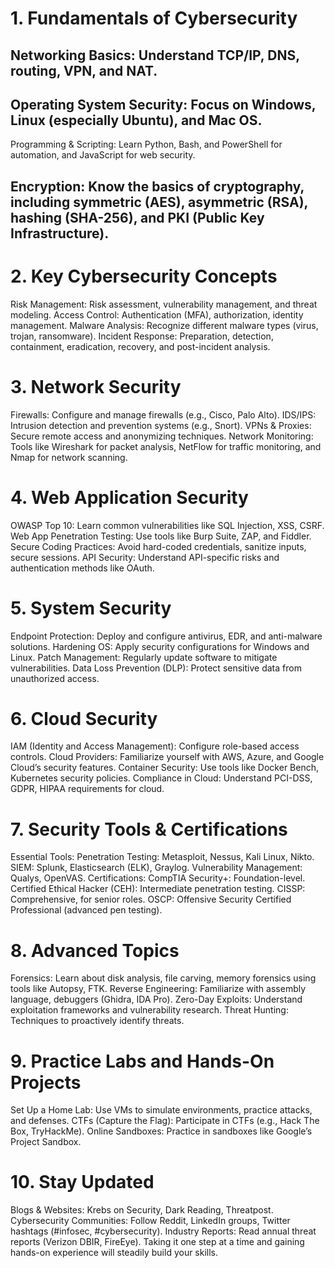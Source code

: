 # 1. Fundamentals of Cybersecurity
## Networking Basics: Understand TCP/IP, DNS, routing, VPN, and NAT.
## Operating System Security: Focus on Windows, Linux (especially Ubuntu), and Mac OS.
   Programming & Scripting: Learn Python, Bash, and PowerShell for automation, and JavaScript for web security.
## Encryption: Know the basics of cryptography, including symmetric (AES), asymmetric (RSA), hashing (SHA-256), and PKI (Public Key Infrastructure).
# 2. Key Cybersecurity Concepts
  Risk Management: Risk assessment, vulnerability management, and threat modeling.
  Access Control: Authentication (MFA), authorization, identity management.
  Malware Analysis: Recognize different malware types (virus, trojan, ransomware).
  Incident Response: Preparation, detection, containment, eradication, recovery, and post-incident analysis.
# 3. Network Security
  Firewalls: Configure and manage firewalls (e.g., Cisco, Palo Alto).
  IDS/IPS: Intrusion detection and prevention systems (e.g., Snort).
  VPNs & Proxies: Secure remote access and anonymizing techniques.
  Network Monitoring: Tools like Wireshark for packet analysis, NetFlow for traffic monitoring, and Nmap for network scanning.
# 4. Web Application Security
  OWASP Top 10: Learn common vulnerabilities like SQL Injection, XSS, CSRF.
  Web App Penetration Testing: Use tools like Burp Suite, ZAP, and Fiddler.
  Secure Coding Practices: Avoid hard-coded credentials, sanitize inputs, secure sessions.
  API Security: Understand API-specific risks and authentication methods like OAuth.
# 5. System Security
  Endpoint Protection: Deploy and configure antivirus, EDR, and anti-malware solutions.
  Hardening OS: Apply security configurations for Windows and Linux.
  Patch Management: Regularly update software to mitigate vulnerabilities.
  Data Loss Prevention (DLP): Protect sensitive data from unauthorized access.
# 6. Cloud Security
  IAM (Identity and Access Management): Configure role-based access controls.
  Cloud Providers: Familiarize yourself with AWS, Azure, and Google Cloud’s security features.
  Container Security: Use tools like Docker Bench, Kubernetes security policies.
  Compliance in Cloud: Understand PCI-DSS, GDPR, HIPAA requirements for cloud.
# 7. Security Tools & Certifications
  Essential Tools:
  Penetration Testing: Metasploit, Nessus, Kali Linux, Nikto.
  SIEM: Splunk, Elasticsearch (ELK), Graylog.
  Vulnerability Management: Qualys, OpenVAS.
  Certifications:
   CompTIA Security+: Foundation-level.
   Certified Ethical Hacker (CEH): Intermediate penetration testing.
   CISSP: Comprehensive, for senior roles.
  OSCP: Offensive Security Certified Professional (advanced pen testing).
# 8. Advanced Topics
 Forensics: Learn about disk analysis, file carving, memory forensics using tools like Autopsy, FTK.
 Reverse Engineering: Familiarize with assembly language, debuggers (Ghidra, IDA Pro).
 Zero-Day Exploits: Understand exploitation frameworks and vulnerability research.
 Threat Hunting: Techniques to proactively identify threats.
# 9. Practice Labs and Hands-On Projects
  Set Up a Home Lab: Use VMs to simulate environments, practice attacks, and defenses.
  CTFs (Capture the Flag): Participate in CTFs (e.g., Hack The Box, TryHackMe).
  Online Sandboxes: Practice in sandboxes like Google’s Project Sandbox.
# 10. Stay Updated
  Blogs & Websites: Krebs on Security, Dark Reading, Threatpost.
  Cybersecurity Communities: Follow Reddit, LinkedIn groups, Twitter hashtags (#infosec, #cybersecurity).
Industry Reports: Read annual threat reports (Verizon DBIR, FireEye).
Taking it one step at a time and gaining hands-on experience will steadily build your skills.
